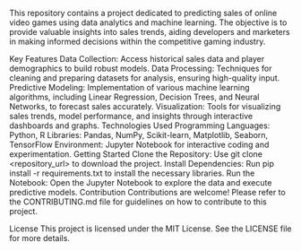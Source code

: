 This repository contains a project dedicated to predicting sales of online video games using data analytics and machine learning. The objective is to provide valuable insights into sales trends, aiding developers and marketers in making informed decisions within the competitive gaming industry.

Key Features
Data Collection: Access historical sales data and player demographics to build robust models.
Data Processing: Techniques for cleaning and preparing datasets for analysis, ensuring high-quality input.
Predictive Modeling: Implementation of various machine learning algorithms, including Linear Regression, Decision Trees, and Neural Networks, to forecast sales accurately.
Visualization: Tools for visualizing sales trends, model performance, and insights through interactive dashboards and graphs.
Technologies Used
Programming Languages: Python, R
Libraries: Pandas, NumPy, Scikit-learn, Matplotlib, Seaborn, TensorFlow
Environment: Jupyter Notebook for interactive coding and experimentation.
Getting Started
Clone the Repository: Use git clone <repository_url> to download the project.
Install Dependencies: Run pip install -r requirements.txt to install the necessary libraries.
Run the Notebook: Open the Jupyter Notebook to explore the data and execute predictive models.
Contribution
Contributions are welcome! Please refer to the CONTRIBUTING.md file for guidelines on how to contribute to this project.

License
This project is licensed under the MIT License. See the LICENSE file for more details.

